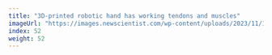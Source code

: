 ```yaml
---
title: "3D-printed robotic hand has working tendons and muscles"
imageUrl: "https://images.newscientist.com/wp-content/uploads/2023/11/14151121/SEI_180136486.jpg?width=600"
index: 52
weight: 52
---
```

